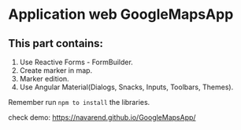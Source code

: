 # Application web GoogleMapsApp

## This part contains:
1. Use Reactive Forms - FormBuilder.
2. Create marker in map.
3. Marker edition.
4. Use Angular Material(Dialogs, Snacks, Inputs, Toolbars, Themes).

Remember run ```npm to install``` the libraries.

check demo: https://navarend.github.io/GoogleMapsApp/
